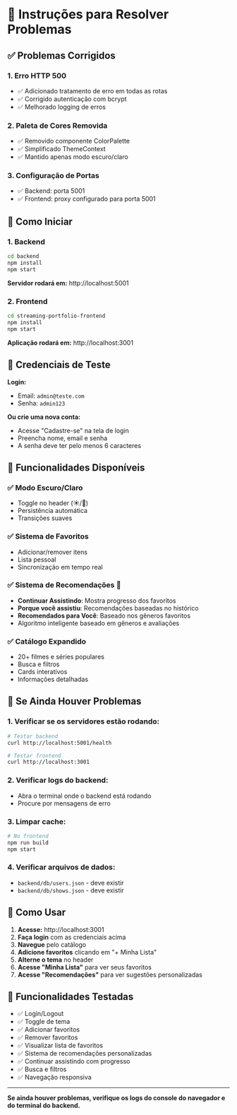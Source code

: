 # 🔧 Instruções para Resolver Problemas

## ✅ Problemas Corrigidos

### 1. **Erro HTTP 500**
- ✅ Adicionado tratamento de erro em todas as rotas
- ✅ Corrigido autenticação com bcrypt
- ✅ Melhorado logging de erros

### 2. **Paleta de Cores Removida**
- ✅ Removido componente ColorPalette
- ✅ Simplificado ThemeContext
- ✅ Mantido apenas modo escuro/claro

### 3. **Configuração de Portas**
- ✅ Backend: porta 5001
- ✅ Frontend: proxy configurado para porta 5001

## 🚀 Como Iniciar

### 1. Backend
```bash
cd backend
npm install
npm start
```
**Servidor rodará em:** http://localhost:5001

### 2. Frontend
```bash
cd streaming-portfolio-frontend
npm install
npm start
```
**Aplicação rodará em:** http://localhost:3001

## 🔐 Credenciais de Teste

**Login:**
- Email: `admin@teste.com`
- Senha: `admin123`

**Ou crie uma nova conta:**
- Acesse "Cadastre-se" na tela de login
- Preencha nome, email e senha
- A senha deve ter pelo menos 6 caracteres

## 🎨 Funcionalidades Disponíveis

### ✅ Modo Escuro/Claro
- Toggle no header (☀️/🌙)
- Persistência automática
- Transições suaves

### ✅ Sistema de Favoritos
- Adicionar/remover itens
- Lista pessoal
- Sincronização em tempo real

### ✅ Sistema de Recomendações 🧠
- **Continuar Assistindo**: Mostra progresso dos favoritos
- **Porque você assistiu**: Recomendações baseadas no histórico
- **Recomendados para Você**: Baseado nos gêneros favoritos
- Algoritmo inteligente baseado em gêneros e avaliações

### ✅ Catálogo Expandido
- 20+ filmes e séries populares
- Busca e filtros
- Cards interativos
- Informações detalhadas

## 🔧 Se Ainda Houver Problemas

### 1. Verificar se os servidores estão rodando:
```bash
# Testar backend
curl http://localhost:5001/health

# Testar frontend
curl http://localhost:3001
```

### 2. Verificar logs do backend:
- Abra o terminal onde o backend está rodando
- Procure por mensagens de erro

### 3. Limpar cache:
```bash
# No frontend
npm run build
npm start
```

### 4. Verificar arquivos de dados:
- `backend/db/users.json` - deve existir
- `backend/db/shows.json` - deve existir

## 📱 Como Usar

1. **Acesse:** http://localhost:3001
2. **Faça login** com as credenciais acima
3. **Navegue** pelo catálogo
4. **Adicione favoritos** clicando em "+ Minha Lista"
5. **Alterne o tema** no header
6. **Acesse "Minha Lista"** para ver seus favoritos
7. **Acesse "Recomendações"** para ver sugestões personalizadas

## 🎯 Funcionalidades Testadas

- ✅ Login/Logout
- ✅ Toggle de tema
- ✅ Adicionar favoritos
- ✅ Remover favoritos
- ✅ Visualizar lista de favoritos
- ✅ Sistema de recomendações personalizadas
- ✅ Continuar assistindo com progresso
- ✅ Busca e filtros
- ✅ Navegação responsiva

---

**Se ainda houver problemas, verifique os logs do console do navegador e do terminal do backend.**
